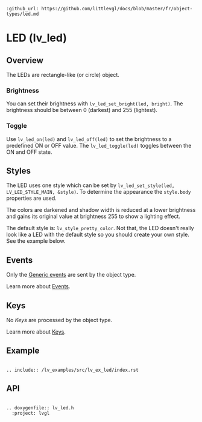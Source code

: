 ```eval_rst
:github_url: https://github.com/littlevgl/docs/blob/master/fr/object-types/led.md
```
# LED (lv_led)

## Overview

The LEDs are rectangle-like (or circle) object. 

### Brightness
You can set their brightness with `lv_led_set_bright(led, bright)`. The brightness should be between 0 (darkest) and 255 (lightest).

### Toggle
Use `lv_led_on(led)` and `lv_led_off(led)` to set the brightness to a predefined  ON or OFF value.  The `lv_led_toggle(led)` toggles between the ON and OFF state.

## Styles

The LED uses one style which can be set by `lv_led_set_style(led, LV_LED_STYLE_MAIN, &style)`. 
To determine the appearance the `style.body` properties are used. 

The colors are darkened and shadow width is reduced at a lower brightness and gains its original value at brightness 255 to show a lighting effect.  

The default style is: `lv_style_pretty_color`. Not that, the LED doesn't really look like a LED with the default style so you should create your own style. See the example below.

## Events
Only the [Generic events](/overview/event.html#generic-events) are sent by the object type.

Learn more about [Events](/overview/event).

## Keys
No *Keys* are processed by the object type.

Learn more about [Keys](/overview/indev).

## Example

```eval_rst

.. include:: /lv_examples/src/lv_ex_led/index.rst

```

## API 

```eval_rst

.. doxygenfile:: lv_led.h
  :project: lvgl
        
```

